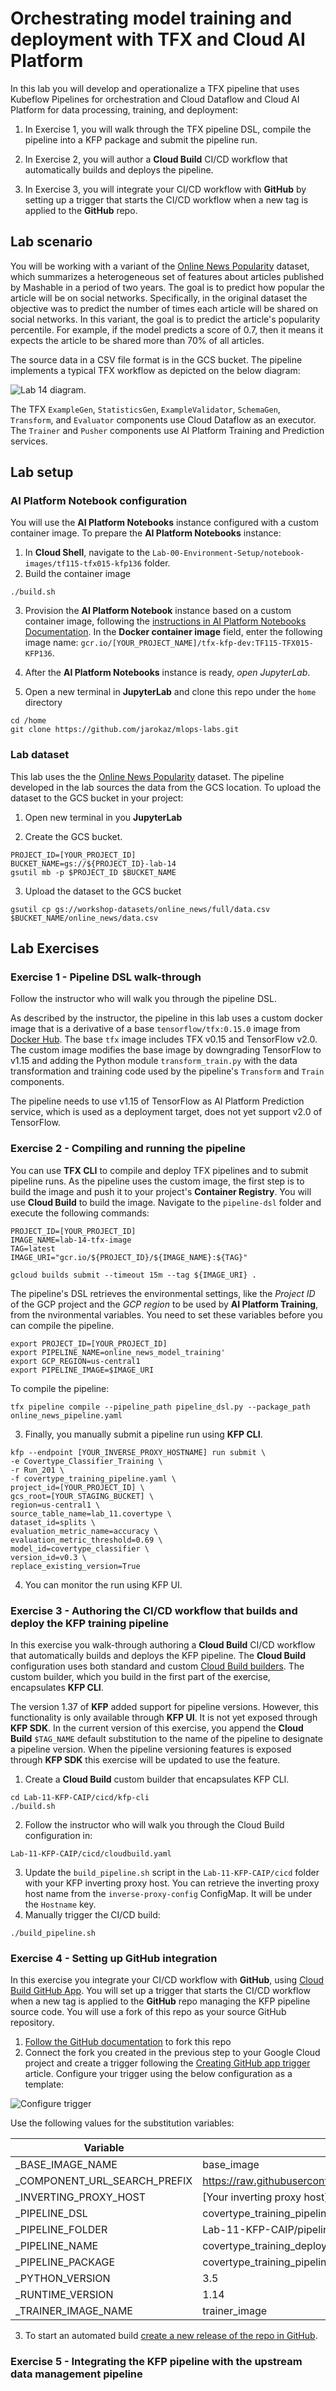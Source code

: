 # Orchestrating model training and deployment with TFX and Cloud AI Platform

In this lab you will develop and operationalize a TFX pipeline that uses Kubeflow Pipelines for orchestration and Cloud Dataflow and Cloud AI Platform for data processing, training, and deployment:

1. In Exercise 1, you will walk through the TFX pipeline DSL, compile the pipeline into a KFP package and submit the pipeline run.

1. In Exercise 2, you will author a **Cloud Build** CI/CD workflow that automatically builds and deploys the  pipeline.

1. In Exercise 3, you will integrate your CI/CD workflow with **GitHub** by setting up a trigger that starts the CI/CD workflow when a new tag is applied to the **GitHub** repo.


## Lab scenario

You will be working with a variant of the [Online News Popularity](https://archive.ics.uci.edu/ml/datasets/online+news+popularity) dataset, which summarizes a heterogeneous set of features about articles published by Mashable in a period of two years. The goal is to predict how popular the article will be on social networks. Specifically, in the original dataset the objective was to predict the number of times each article will be shared on social networks. In this variant, the goal is to predict the article's popularity percentile. For example, if the model predicts a score of 0.7, then it means it expects the article to be shared more than 70% of all articles.

The source data in a CSV file format is in the GCS bucket. The pipeline implements a typical TFX workflow as depicted on the below diagram:

![Lab 14 diagram](../images/lab-14-diagram.png).

The TFX `ExampleGen`, `StatisticsGen`, `ExampleValidator`, `SchemaGen`, `Transform`, and `Evaluator` components use Cloud Dataflow as an executor. The `Trainer` and `Pusher` components use AI Platform Training and Prediction services.


## Lab setup

### AI Platform Notebook configuration
You will use the **AI Platform Notebooks** instance configured with a custom container image. To prepare the **AI Platform Notebooks** instance:

1. In **Cloud Shell**, navigate to the `Lab-00-Environment-Setup/notebook-images/tf115-tfx015-kfp136` folder.
2. Build the container image
```
./build.sh
```
3. Provision the **AI Platform Notebook** instance based on a custom container image, following the  [instructions in AI Platform Notebooks Documentation](https://cloud.google.com/ai-platform/notebooks/docs/custom-container). In the **Docker container image** field, enter the following image name: `gcr.io/[YOUR_PROJECT_NAME]/tfx-kfp-dev:TF115-TFX015-KFP136`.

4. After the **AI Platform Notebooks** instance is ready, *open JupyterLab*.

5. Open a new terminal in **JupyterLab** and clone this repo under the `home` directory
```
cd /home
git clone https://github.com/jarokaz/mlops-labs.git
```

### Lab dataset
This lab uses the the [Online News Popularity](https://archive.ics.uci.edu/ml/datasets/online+news+popularity) dataset. The pipeline developed in the lab sources the data from the GCS location. To upload the dataset to the GCS bucket in your project:

1. Open new terminal in you **JupyterLab**

2. Create the GCS bucket.
```
PROJECT_ID=[YOUR_PROJECT_ID]
BUCKET_NAME=gs://${PROJECT_ID}-lab-14
gsutil mb -p $PROJECT_ID $BUCKET_NAME
```

3. Upload the dataset to the GCS bucket
```
gsutil cp gs://workshop-datasets/online_news/full/data.csv $BUCKET_NAME/online_news/data.csv 
```



## Lab Exercises
### Exercise 1  - Pipeline DSL walk-through

Follow the instructor who will walk you through the pipeline DSL.

As described by the instructor, the pipeline in this lab uses a custom docker image that is a derivative of a base `tensorflow/tfx:0.15.0` image from [Docker Hub](https://hub.docker.com/r/tensorflow/tfx). The base `tfx` image includes TFX v0.15 and TensorFlow v2.0. The custom image modifies the base image by downgrading TensorFlow to v1.15 and adding the Python module `transform_train.py` with the data transformation and training code used by the pipeline's `Transform` and `Train` components.

The pipeline needs to use v1.15 of TensorFlow as AI Platform Prediction service, which is used as a deployment target, does not yet support v2.0 of TensorFlow.

### Exercise 2 - Compiling and running the pipeline
You can use **TFX CLI** to compile and deploy TFX pipelines and to submit pipeline runs. As the pipeline uses the custom image, the first step is to build the image and push it to your project's **Container Registry**. You will use **Cloud Build** to build the image. Navigate to the `pipeline-dsl` folder and execute the following commands:
```
PROJECT_ID=[YOUR_PROJECT_ID]
IMAGE_NAME=lab-14-tfx-image
TAG=latest
IMAGE_URI="gcr.io/${PROJECT_ID}/${IMAGE_NAME}:${TAG}"

gcloud builds submit --timeout 15m --tag ${IMAGE_URI} .
```

The pipeline's DSL retrieves the environmental settings, like the *Project ID* of the GCP project and the *GCP region* to be used by **AI Platform Training**, from the nvironmental variables. You need to set these variables before you can compile the pipeline.

```
export PROJECT_ID=[YOUR_PROJECT_ID]
export PIPELINE_NAME=online_news_model_training'
export GCP_REGION=us-central1
export PIPELINE_IMAGE=$IMAGE_URI
```

To compile the pipeline:

```
tfx pipeline compile --pipeline_path pipeline_dsl.py --package_path online_news_pipeline.yaml
```


3. Finally, you manually submit a pipeline run using **KFP CLI**.
```
kfp --endpoint [YOUR_INVERSE_PROXY_HOSTNAME] run submit \
-e Covertype_Classifier_Training \
-r Run_201 \
-f covertype_training_pipeline.yaml \
project_id=[YOUR_PROJECT_ID] \
gcs_root=[YOUR_STAGING_BUCKET] \
region=us-central1 \
source_table_name=lab_11.covertype \
dataset_id=splits \
evaluation_metric_name=accuracy \
evaluation_metric_threshold=0.69 \
model_id=covertype_classifier \
version_id=v0.3 \
replace_existing_version=True
```
4. You can monitor the run using KFP UI.

### Exercise  3 - Authoring the CI/CD workflow that builds and deploy the KFP training pipeline

In this exercise you walk-through authoring a **Cloud Build** CI/CD workflow that automatically builds and deploys the KFP pipeline. The **Cloud Build** configuration uses both standard and custom [Cloud Build builders](https://cloud.google.com/cloud-build/docs/cloud-builders). The custom builder, which you build in the first part of the exercise, encapsulates **KFP CLI**. 

The version 1.37 of **KFP** added support for pipeline versions. However, this functionality is only available through **KFP UI**. It is not yet exposed through **KFP SDK**. In the current version of this exercise, you append the **Cloud Build** `$TAG_NAME` default substitution to the name of the pipeline to designate a pipeline version. When the pipeline versioning features is exposed through **KFP SDK** this exercise will be updated to use the feature.

1. Create a **Cloud Build** custom builder that encapsulates KFP CLI.
```
cd Lab-11-KFP-CAIP/cicd/kfp-cli
./build.sh
```
2. Follow the instructor who will walk you through  the Cloud Build configuration in:
```
Lab-11-KFP-CAIP/cicd/cloudbuild.yaml
```
3. Update the `build_pipeline.sh` script in the `Lab-11-KFP-CAIP/cicd` folder with your KFP inverting proxy host. You can retrieve the inverting proxy host name from the `inverse-proxy-config` ConfigMap. It will be under the `Hostname` key.
4. Manually trigger the CI/CD build:
```
./build_pipeline.sh
```
### Exercise 4 - Setting up GitHub integration
In this exercise you integrate your CI/CD workflow with **GitHub**, using [Cloud Build GitHub App](https://github.com/marketplace/google-cloud-build). 
You will set up a trigger that starts the CI/CD workflow when a new tag is applied to the **GitHub** repo managing the KFP pipeline source code. You will use a fork of this repo as your source GitHub repository.

1. [Follow the GitHub documentation](https://help.github.com/en/github/getting-started-with-github/fork-a-repo) to fork this repo
2. Connect the fork you created in the previous step to your Google Cloud project and create a trigger following the [Creating GitHub app trigger](https://cloud.google.com/cloud-build/docs/create-github-app-triggers) article. Configure your trigger using the below configuration as a template:

![Configure trigger](../images/configure_trigger.png)

Use the following values for the substitution variables:

|Variable|Value|
|--------|-----|
|_BASE_IMAGE_NAME|base_image|
|_COMPONENT_URL_SEARCH_PREFIX|https://raw.githubusercontent.com/kubeflow/pipelines/0.1.38/components/gcp/|
|_INVERTING_PROXY_HOST|[Your inverting proxy host]|
|_PIPELINE_DSL|covertype_training_pipeline.py|
|_PIPELINE_FOLDER|Lab-11-KFP-CAIP/pipelines|
|_PIPELINE_NAME|covertype_training_deployment|
|_PIPELINE_PACKAGE|covertype_training_pipeline.yaml|
|_PYTHON_VERSION|3.5|
|_RUNTIME_VERSION|1.14|
|_TRAINER_IMAGE_NAME|trainer_image|


3. To start an automated build [create a new release of the repo in GitHub](https://help.github.com/en/github/administering-a-repository/creating-releases).

### Exercise 5 - Integrating the KFP pipeline with the upstream data management pipeline
